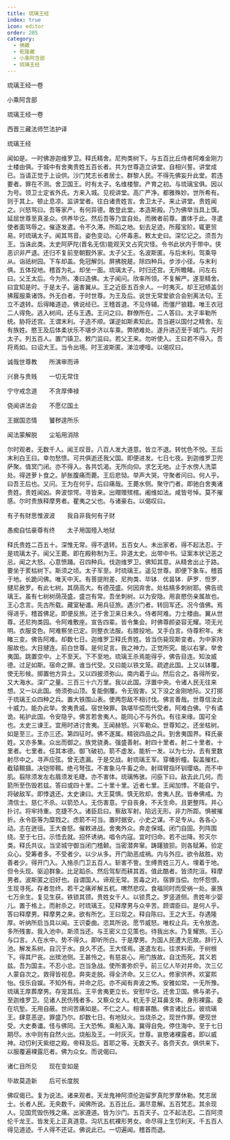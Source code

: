 ```yaml
---
title: 琉璃王经
index: true
icon: editor
order: 205
category:
  - 佛藏
  - 乾隆藏
  - 小乘阿含部
  - 琉璃王经
---
```


琉璃王经一卷  

小乘阿含部  

琉璃王经一卷  

西晋三藏法师竺法护译  

琉璃王经  

闻如是。一时佛游迦维罗卫。释氏精舍。尼拘类树下。与五百比丘侍者阿难金刚力士楼由俱。于城中有舍夷贵姓五百长者。共为世尊造立讲堂。自相兴誓。讲堂成已。当请正觉于上设供。沙门梵志长者居士。群黎人民。不得先佛妄升此堂。若违要者。罪在不测。舍卫国王。时有太子。名维楼黎。产育之初。与琉璃宝俱。因以为号。领卫士定省外氏。方来入城。见视讲堂。高广严净。都雅殊妙。世所希有。则于其上。顿止息凉。监讲堂者。往白诸贵姓言。舍卫太子。来止讲堂。贵姓闻之。兴怒骂曰。吾等家产。有何异德。敢登此堂。本造斯殿。乃为佛举当具上馔。延屈世尊至真圣众。供养毕讫。然后吾等乃宜自处。而微者前尊。置体于此。寻遣使者面骂辱之。催逐发遣。令不久滞。所蹈之地。刬去足迹。所履宝阶。辄更贸易。时琉璃太子。闻其骂音。姿色变动。心怀毒恚。敕太史曰。深忆记之。须吾为王。当诛此类。太史阿萨陀(晋名无信)能观天文占究灾怪。令书此状内于带中。侠恶识非严退。还归不复前至朝觐外家。太子父王。名波斯匿。与后末利。驾乘导从。诣祇树园。下车却盖。免冠解剑。屏拂脱屣。除四种兵。步涉小径。与末利俱。五体投地。稽首为礼。却坐一面。琉璃太子。时归还宫。无所瞻睹。问左右曰。父王太后。今为所。凑曰造佛。太子闻问。欣率所领。不复解严。遂至精舍。曰宜知是时。于是太子。逼害翼从。王之近臣五百余人。一时夷灭。却王冠帻盖剑拂履服乘诸饰。外无白者。于时世尊。为王及后。说世无常爱欲合会别离法句。王立不退转。后得睹道迹。佛说经已。王稽首退。不见侍辅。而僵尸狼籍。唯王衣冠二人得免。逃入树间。还与王遇。王问之曰。群僚所在。二人答曰。太子率勒所统。胁将还宫。王谓末利。子造不顺。谋逆如斯素知此。吾当避以国付之精舍。左有族姓。愍王及后体柔状乐不堪步济以车乘。弊陋难处。遂升进迈至于城门。先时太子。列五百人。置门镇卫。敕门监曰。若父王来。勿听使入。王曰若不得入。吾将焉如。曰诏大王。当令出境。时王波斯匿。涕泣哽噎。以偈叹曰。  

诚哉世尊教　　所演审而谛  

兴衰与贵贱　　一切无常住  

宁守戒念道　　不贪厚俸禄  

侥闻讲法会　　不愿亿国土  

王据国恣情　　饕秽遑所乐  

闻法蒙解脱　　尘垢用消除  

尔时观者。无数千人。闻王叹音。八百人发大道意。皆立不退。转忧色不悦。王后末利白王曰。幸勿愁愦。可共俱逝还我父国。即便进发。七日七夜。到迦维罗卫兜萨聚。值冥门闭。亦不得入。各共饥渴。无所向仰。求乞无地。止于水傍人洗菜处。得迸萝卜食之。胪胀腹痛而薨。王后悲恸。举声大哭。守聚者问曰。何人乎。曰吾王后也。又问。王为在何乎。后曰痛哉。王薨水侧。聚守门者。即驰白舍夷诸贵姓。贵姓闻凶。奔波惊愕。寻皆来。出赗赠殡棺。阇维如法。咸皆号悼。莫不摧感。尔时贵族释摩男者。瞿夷之父也。与诸豪右。以偈叹曰。  

有子有财思惟波波　　我自非我何有子财  

愚痴自怙豪尊有终　　太子用国殪入地狱  

释氏贵姓二百五十。深惟无常。得不退转。五百女人。未出家者。得不起法忍。于是琉璃太子。闻父王薨。即在殿称制为王。异道太史。出带中书。证案本状记恶之忌。闻之大怒。心意愤踊。召四种兵。伐迦维罗卫。佛知其意。从精舍出止于路。要坐于荄枯树下。斯须之顷。太子军至。时琉璃王。遥见世尊。即便下象车。稽首于地。长跪问佛。唯天中天。有菩提附差、尼拘类、毕钵．优昙钵．萨罗．怛罗．揵尼赦罗。有此七树。其荫高大。有德茂盛。何因弃舍。处枯槁多刺树耶。佛告琉璃王。虽有七树树荫茂盛。盛岂有常。吾坐刺树。以为安隐。用哀愍伤亲属故也。王心念言。先古所载。藏室秘谶。用兵征旅。遇沙门者。转回军还。况今值佛。焉得进乎。稽首佛足。即便反旅。还于舍卫来日未久。侍者阿难。力士楼由。翼从世尊。还尼拘类园。令阿难敷座。宣告四辈。皆令集会。时佛尊颜姿容无耀。项无光明。衣服变色。阿难察坐已定。则整衣法服。右膝投地。叉手白言。侍尊积年。未睹三变。佛告阿难。却数七日。迦维罗卫释氏贵姓。皆当伤毙现斯变者。为中家持服故也。大目揵连。前白世尊。是何足言。我之神力。正觉所究。能以右掌。举舍夷国。跳置空中。上不至天。下不至地。琉璃王杀焉能得乎。佛告目连。知汝威德。过足如斯。宿命之罪。谁当代受。又曰能以铁文笼。疏遮此国。上又以钵覆。使无形候。掷置他方异土。又以四披须弥山。南内着于山。然后合之。各得所安。又大海水。深广之量。三百三十六万里。我以此国。浮置中央。令诸人民无往来想。又一以此国。倚须弥山顶。复能倒覆。令无毁害。又下没之金刚地际。又打掷于琉璃王众四种之兵。置大铁围山表。使两怨敌不相讨伐。佛言善哉。世尊信汝此十威力。能办此举。舍夷贵戚。宿世殃罪。孰堪毕偿而代受者。阿难白佛。宁有谲诡。祐护此国。令安隐乎。佛言若舍夷人。能同心不与外仇。有往来缘。国可全也。太史三谏王。宜用时进讨舍夷。王闻赫怒。兴军勒众。世尊知之。还坐枯树。如是至三。王亦三还。第四征时。佛不遂属。精锐四品之兵。到舍夷国界。释氏豪姓。又亦多集。众出而御之。族党骁勇。强盛善射。射四十里者。射二十里者。十里者。七里者。任其本德。御飞破初。箭不虚发。能析一发。以为七分。去有里数射尽中之。寻声应弦。曾无遗漏。于是交战。射琉璃王军。穿幡折幢。裂盖摧杠。截辕韅摄。决铠带韅。绝弓弩弦。不害象马牛畜之命。射珥臂指环钏璎珞。而不中肌。翦除须发左右眉须发毛睫。亦不害体。琉璃怖骇。问臣下曰。敌去此几何。而箭所至伤毁若兹。答曰或四十里。二十里十里。近者七里。王闻加悸。不能自宁。将破敌军。即悸退还。太史谏曰。大王莫惧。慎无败却。舍夷人民。皆奉佛戒。为清信士。慈仁不杀。以箭恐人。无伤害意。宁自丧身。不夭生命。且更整阵。并心扑讨。将牢持重。克捷不久。诸臣启曰。察敌军射。陷远无形。非力所距。惧被摧折。永令臣等为糜戮之。虑箭不可当。置时据安。小史之谋。不足专从。各各心动。志在迸徂。王大奋怒。催敕进战。舍夷外众。奔走保城。闭门自固。列阵围绕。至于七日。示悟去就。招怀诱纳。唱令内寇。宜时归命。若不出降。殄灭尔类。释氏共议。当坚城守御当闭门稽颡。当密潜奔窜。踌躇狼狈。则各赋筹。验定众心。受筹者多。不受者少。以少从多。开门助恶成祸。内与外应。欲令敌胜。劝善者少。得开门入。入挌杀门卫五百人。斩害不訾。生缚贵姓三万人。埋着于地。但令头现。驱迫群象。比足蹈杀。然后驾犁而耕其首。值此酷者。皆须陀洹。释摩男者。波斯匿之旧好也。自谓国人。谛观无常。苦毒之对。宿罪当偿。勿怀怨恨。生现寻死。存者忽终。若干之痛斧解五杌。喟然悲叹。食福同时而受祸一处。豪族七万余生。复见生获。铁锁其颈。贵姓女千人。以锁贯之。罗竖道侧。贵姓年少婴儿。置于格上。而射杀之。时琉璃王。见释摩男与众辛苦。顾谓臣曰。是何人乎。答曰释摩男。释摩男之来。欲有所乞。王曰现之。释自陈曰。王之大王。存遇隆厚。听纳所启当具以闻。王识委曲。恣其所说。愿节威怒。唯权止兵。无令放逸。多所残害。我入池中。斯须当还。与王密义立见策也。待我出水。乃复耀旅。王心与口言。人在水中。势不得久。即听所白。于是摩男。为国人民遭大厄故。辞行入池。解发系树。自沉于水。良久不还。王大怪焉。遂遣左右。往求料索。于树根下。得其尸丧。出殡池侧。王甚怜之。有慈哀心。用门族故。自沈而死。其义若兹。吾为国主。不忍小忿。岂当急战。使所害弥炽乎。前三亿人毕对并命。次三亿人蒙自次之。救得皆视息。奔突走脱。得全济命。又三亿人。修家供养。欢宴熙怡。伎乐自娱。不知外有。并命之厄。亦不闻有奔波之怖。安雅如常。一无所豫。琉璃王厚葬摩男。存宠其后。王平舍夷更立长。安慰毕讫。还舍卫国。佛与弟子。至迦维罗卫。见诸人民伤残者多。又察众女人。杌无手足耳鼻支体。身形裸露。委在坑堑。无用自蔽。世间苦痛如是。不仁之人。相害甚酷。佛言诸比丘。彼琉璃王。肆意恶逆。罪盛乃尔。却数七日。有地狱火。当烧杀之。现世作罪。便现世受。大史奏谶。怪与佛同。王大恐怖。乘船入海。冀得自免。停住海中。至于七日期尽。水中则有自然火出。烧船及王。一时灰灭。世尊。哀愍诸裸露者。即以威神。动忉利天紫绀之殿。帝释及后。首耶之等。无数天子。各赍天衣。俱供来下。以服覆遍裸露厄者。佛为众女。而说偈曰。  

诸仁目所见　　现在变如是  

毕故莫造新　　后可长度脱  

佛叹偈已。复为说法。诸来观者。天龙鬼神阿须伦迦留罗真陀罗摩休勒。梵志居士。长者人民。无央数千。闻佛所说。五百比丘。漏尽意解。五百梵志。其余现人。见国荒毁伤残之痛。出家遵道。皆为沙门。五百天子。立不起法忍。二百阿须伦千龙王。皆发无上正真道意。沟坑五杌裸形男女。命尽得上生忉利天。千五百人得见道迹。千人得不还证。佛说此已。一切遍闻。稽首而退。  

